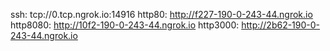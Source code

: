 ssh: tcp://0.tcp.ngrok.io:14916 
http80: http://f227-190-0-243-44.ngrok.io 
http8080: http://10f2-190-0-243-44.ngrok.io 
http3000: http://2b62-190-0-243-44.ngrok.io 

